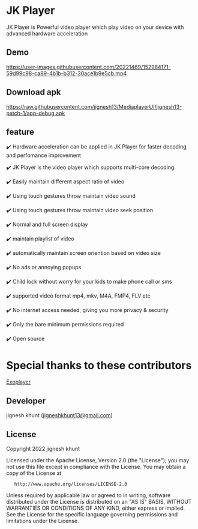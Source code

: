 # JK Player
JK Player is Powerful video player which play video on your device with advanced hardware acceleration
## Demo

https://user-images.githubusercontent.com/20221469/152984171-59d99c98-ca89-4b1b-b312-30ace1b9e5cb.mp4

## Download apk

https://raw.githubusercontent.com/jignesh13/MediaplayerUI/jignesh13-patch-1/app-debug.apk

 ## feature
✔️ Hardware acceleration can be applied in JK Player for faster decoding and perfomance improvement

✔️ JK Player is the video player which supports multi-core decoding.

✔️ Easily maintain different aspect ratio of video

✔️ Using touch gestures throw maintain video sound

✔️ Using touch gestures throw maintain video seek position

✔️ Normal and full screen display

✔️ maintain playlist of video

✔️ automatically maintain screen oriention based on video size

✔️ No ads or annoying popups

✔️ Child lock without worry for your kids to make phone call or sms

✔️ supported video format mp4, mkv, M4A, FMP4, FLV etc

✔️ No internet access needed, giving you more privacy & security

✔️ Only the bare minimum permissions required

✔️ Open source

 # Special thanks to these contributors
[Exoplayer](https://github.com/google/ExoPlayer)
 
##  Developer
  jignesh khunt
  (jigneshkhunt13@gmail.com)
  
  
## License
   Copyright 2022 jignesh khunt

   Licensed under the Apache License, Version 2.0 (the "License");
   you may not use this file except in compliance with the License.
   You may obtain a copy of the License at

       http://www.apache.org/licenses/LICENSE-2.0

   Unless required by applicable law or agreed to in writing, software
   distributed under the License is distributed on an "AS IS" BASIS,
   WITHOUT WARRANTIES OR CONDITIONS OF ANY KIND, either express or implied.
   See the License for the specific language governing permissions and
   limitations under the License.
